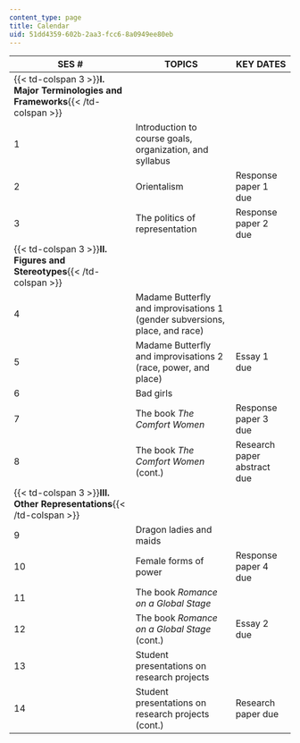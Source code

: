 ```yaml
---
content_type: page
title: Calendar
uid: 51dd4359-602b-2aa3-fcc6-8a0949ee80eb
---
```


| SES # | TOPICS | KEY DATES |
| --- | --- | --- |
| {{< td-colspan 3 >}}**I. Major Terminologies and Frameworks**{{< /td-colspan >}} |||
| 1 | Introduction to course goals, organization, and syllabus | &nbsp; |
| 2 | Orientalism | Response paper 1 due |
| 3 | The politics of representation | Response paper 2 due |
| {{< td-colspan 3 >}}**II. Figures and Stereotypes**{{< /td-colspan >}} |||
| 4 | Madame Butterfly and improvisations 1 (gender subversions, place, and race) | &nbsp; |
| 5 | Madame Butterfly and improvisations 2 (race, power, and place) | Essay 1 due |
| 6 | Bad girls | &nbsp; |
| 7 | The book _The_ _Comfort Women_ | Response paper 3 due |
| 8 | The book _The_ _Comfort Women_ (cont.) | Research paper abstract due |
| {{< td-colspan 3 >}}**III. Other Representations**{{< /td-colspan >}} |||
| 9 | Dragon ladies and maids | &nbsp; |
| 10 | Female forms of power | Response paper 4 due |
| 11 | The book _Romance on a Global Stage_ | &nbsp; |
| 12 | The book _Romance on a Global Stage_ (cont.) | Essay 2 due |
| 13 | Student presentations on research projects | &nbsp; |
| 14 | Student presentations on research projects (cont.) | Research paper due